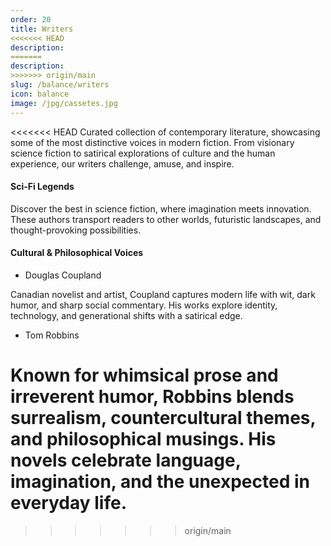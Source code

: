 ```yaml
---
order: 20
title: Writers
<<<<<<< HEAD
description:
=======
description: 
>>>>>>> origin/main
slug: /balance/writers
icon: balance
image: /jpg/cassetes.jpg
---
```


<<<<<<< HEAD
Curated collection of contemporary literature, showcasing some of the most distinctive voices in modern fiction. From visionary science fiction to satirical explorations of culture and the human experience, our writers challenge, amuse, and inspire.

#### Sci-Fi Legends

Discover the best in science fiction, where imagination meets innovation. These authors transport readers to other worlds, futuristic landscapes, and thought-provoking possibilities.

#### Cultural & Philosophical Voices

- Douglas Coupland

Canadian novelist and artist, Coupland captures modern life with wit, dark humor, and sharp social commentary. His works explore identity, technology, and generational shifts with a satirical edge.

- Tom Robbins

Known for whimsical prose and irreverent humor, Robbins blends surrealism, countercultural themes, and philosophical musings. His novels celebrate language, imagination, and the unexpected in everyday life.
=======
>>>>>>> origin/main
